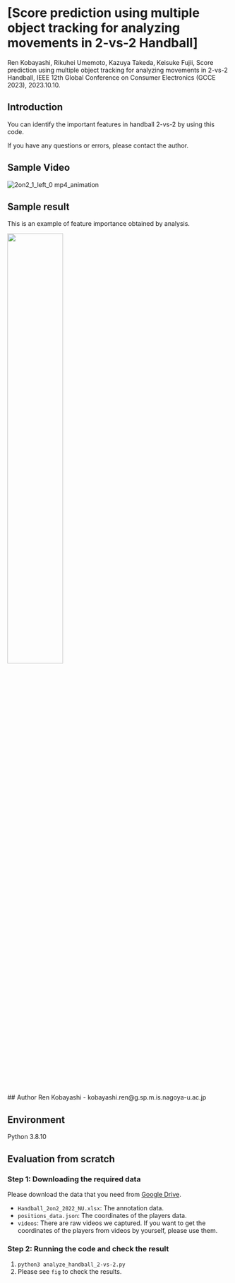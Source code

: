 # [Score prediction using multiple object tracking for analyzing movements in 2-vs-2 Handball]

Ren Kobayashi, Rikuhei Umemoto, Kazuya Takeda, Keisuke Fujii, Score prediction using multiple object tracking for analyzing movements in 2-vs-2 Handball, IEEE 12th Global Conference on Consumer Electronics (GCCE 2023), 2023.10.10. 

## Introduction
You can identify the important features in handball 2-vs-2 by using this code. 

If you have any questions or errors, please contact the author.

## Sample Video
![2on2_1_left_0 mp4_animation](https://github.com/sflren6741/Handball_analysis/assets/103619748/d4b20954-99f8-4724-8f4b-4619427ea1b9)

## Sample result
This is an example of feature importance obtained by analysis.
<div align="left">
<img src="https://github.com/sflren6741/Handball_analysis/assets/103619748/b8dc71ca-5d7c-4037-8f32-1f05b60692c7)" width="50%" />
</div>
## Author
Ren Kobayashi - kobayashi.ren@g.sp.m.is.nagoya-u.ac.jp

## Environment
Python 3.8.10

## Evaluation from scratch
### Step 1: Downloading the required data
Please download the data that you need from [Google Drive](https://drive.google.com/drive/folders/1-7ZCkElkJSG0fVM_Edj_IsQSM-3bxzqe).
- `Handball_2on2_2022_NU.xlsx`: The annotation data.
- `positions_data.json`: The coordinates of the players data.
- `videos`: There are raw videos we captured. If you want to get the coordinates of the players from videos by yourself, please use them.
### Step 2:  Running the code and check the result
1. `python3 analyze_handball_2-vs-2.py`
2. Please see `fig` to check the results.
